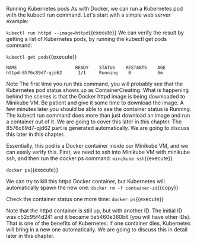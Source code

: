 
Running Kubernetes pods
As with Docker, we can run a Kubernetes pod with the kubectl run command. Let's start with a simple web server example:


`kubectl run httpd --image=httpd`{{execute}}
We can verify the result by getting a list of Kubernetes pods, by running the kubectl get pods command:


`kubectl get pods`{{execute}}

```
NAME                      READY    STATUS    RESTARTS    AGE
httpd-8576c89d7-qjd62      1/1     Running    0          6m
```


Note
The first time you run this command, you will probably see that the Kubernetes pod status shows up as ContainerCreating. What is happening behind the scenes is that the Docker httpd image is being downloaded to Minikube VM. Be patient and give it some time to download the image. A few minutes later you should be able to see the container status is Running.  The kubectl run command does more than just download an image and run a container out of it. We are going to cover this later in this chapter. The 8576c89d7-qjd62 part is generated automatically. We are going to discuss this later in this chapter.

Essentially, this pod is a Docker container inside our Minikube VM, and we can easily verify this. First, we need to ssh into Minikube VM with minikube ssh, and then run the docker ps command:
`minikube ssh`{{execute}}

`docker ps`{{execute}}


We can try to kill this httpd Docker container, but Kubernetes will automatically spawn the new one:
`docker rm -f container-id`{{copy}}

Check the container status one more time:
`docker ps`{{execute}}

Note that the httpd container is still up, but with another ID. The initial ID was c52c95f4d241 and it became 5e5460e360b6 (you will have other IDs). That is one of the benefits of Kubernetes: if one container dies, Kubernetes will bring in a new one automatically. We are going to discuss this in detail later in this chapter.
